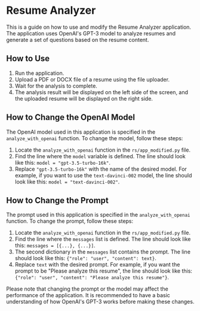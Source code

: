 # Resume Analyzer

This is a guide on how to use and modify the Resume Analyzer application. The application uses OpenAI's GPT-3 model to analyze resumes and generate a set of questions based on the resume content.

## How to Use

1. Run the application.
2. Upload a PDF or DOCX file of a resume using the file uploader.
3. Wait for the analysis to complete.
4. The analysis result will be displayed on the left side of the screen, and the uploaded resume will be displayed on the right side.

## How to Change the OpenAI Model

The OpenAI model used in this application is specified in the `analyze_with_openai` function. To change the model, follow these steps:

1. Locate the `analyze_with_openai` function in the `rs/app_modified.py` file.
2. Find the line where the `model` variable is defined. The line should look like this: `model = "gpt-3.5-turbo-16k"`.
3. Replace `"gpt-3.5-turbo-16k"` with the name of the desired model. For example, if you want to use the `text-davinci-002` model, the line should look like this: `model = "text-davinci-002"`.

## How to Change the Prompt

The prompt used in this application is specified in the `analyze_with_openai` function. To change the prompt, follow these steps:

1. Locate the `analyze_with_openai` function in the `rs/app_modified.py` file.
2. Find the line where the `messages` list is defined. The line should look like this: `messages = [{...}, {...}]`.
3. The second dictionary in the `messages` list contains the prompt. The line should look like this: `{"role": "user", "content": text}`.
4. Replace `text` with the desired prompt. For example, if you want the prompt to be "Please analyze this resume", the line should look like this: `{"role": "user", "content": "Please analyze this resume"}`.

Please note that changing the prompt or the model may affect the performance of the application. It is recommended to have a basic understanding of how OpenAI's GPT-3 works before making these changes.
